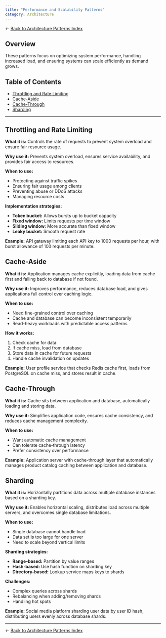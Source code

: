 ```yaml
---
title: "Performance and Scalability Patterns"
category: Architecture
---
```


← [Back to Architecture Patterns Index](./README.md)

## Overview

These patterns focus on optimizing system performance, handling increased load, and ensuring systems can scale efficiently as demand grows.

## Table of Contents

- [Throttling and Rate Limiting](#throttling-and-rate-limiting)
- [Cache-Aside](#cache-aside)
- [Cache-Through](#cache-through)
- [Sharding](#sharding)

---

## Throttling and Rate Limiting

**What it is:** Controls the rate of requests to prevent system overload and ensure fair resource usage.

**Why use it:** Prevents system overload, ensures service availability, and provides fair access to resources.

**When to use:**
- Protecting against traffic spikes
- Ensuring fair usage among clients
- Preventing abuse or DDoS attacks
- Managing resource costs

**Implementation strategies:**
- **Token bucket:** Allows bursts up to bucket capacity
- **Fixed window:** Limits requests per time window
- **Sliding window:** More accurate than fixed window
- **Leaky bucket:** Smooth request rate

**Example:** API gateway limiting each API key to 1000 requests per hour, with burst allowance of 100 requests per minute.

## Cache-Aside

**What it is:** Application manages cache explicitly, loading data from cache first and falling back to database if not found.

**Why use it:** Improves performance, reduces database load, and gives applications full control over caching logic.

**When to use:**
- Need fine-grained control over caching
- Cache and database can become inconsistent temporarily
- Read-heavy workloads with predictable access patterns

**How it works:**
1. Check cache for data
2. If cache miss, load from database
3. Store data in cache for future requests
4. Handle cache invalidation on updates

**Example:** User profile service that checks Redis cache first, loads from PostgreSQL on cache miss, and stores result in cache.

## Cache-Through

**What it is:** Cache sits between application and database, automatically loading and storing data.

**Why use it:** Simplifies application code, ensures cache consistency, and reduces cache management complexity.

**When to use:**
- Want automatic cache management
- Can tolerate cache-through latency
- Prefer consistency over performance

**Example:** Application server with cache-through layer that automatically manages product catalog caching between application and database.

## Sharding

**What it is:** Horizontally partitions data across multiple database instances based on a sharding key.

**Why use it:** Enables horizontal scaling, distributes load across multiple servers, and overcomes single database limitations.

**When to use:**
- Single database cannot handle load
- Data set is too large for one server
- Need to scale beyond vertical limits

**Sharding strategies:**
- **Range-based:** Partition by value ranges
- **Hash-based:** Use hash function on sharding key
- **Directory-based:** Lookup service maps keys to shards

**Challenges:**
- Complex queries across shards
- Rebalancing when adding/removing shards
- Handling hot spots

**Example:** Social media platform sharding user data by user ID hash, distributing users evenly across database shards.

---

← [Back to Architecture Patterns Index](./README.md)
